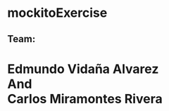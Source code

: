 # mockitoExercise
<h2>Team: </h2>
<h1>
Edmundo Vidaña Alvarez <br>
And <br>
Carlos Miramontes Rivera
</h1>
